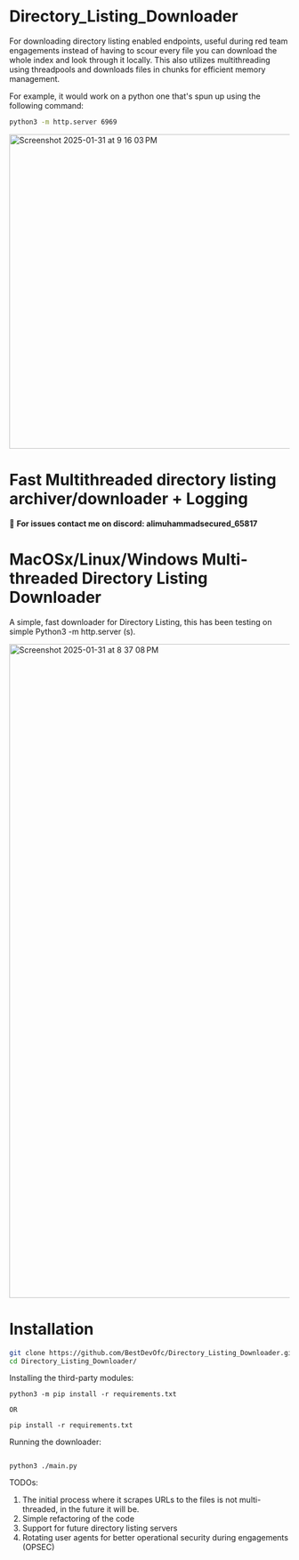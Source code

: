 # Directory_Listing_Downloader
For downloading directory listing enabled endpoints, useful during red team engagements instead of having to scour every file you can download the whole index and look through it locally. This also utilizes multithreading using threadpools and downloads files in chunks for efficient memory management.

For example, it would work on a python one that's spun up using the following command:
```bash
python3 -m http.server 6969
```

<img width="565" alt="Screenshot 2025-01-31 at 9 16 03 PM" src="https://github.com/user-attachments/assets/ff033d14-04d1-4fce-aefe-d9657e9720c5" />


# Fast Multithreaded directory listing archiver/downloader + Logging



💙 **For issues contact me on discord: alimuhammadsecured_65817**

MacOSx/Linux/Windows Multi-threaded Directory Listing Downloader
=============

A simple, fast downloader for Directory Listing, this has been testing on simple Python3 -m http.server (s).

<img width="1175" alt="Screenshot 2025-01-31 at 8 37 08 PM" src="https://github.com/user-attachments/assets/341963bc-db8b-4025-82e2-2806e59708d6" />



# Installation
```bash
git clone https://github.com/BestDevOfc/Directory_Listing_Downloader.git
cd Directory_Listing_Downloader/
```

Installing the third-party modules:
```
python3 -m pip install -r requirements.txt

OR

pip install -r requirements.txt
```

Running the downloader:
```

python3 ./main.py

```



TODOs:
1. The initial process where it scrapes URLs to the files is not multi-threaded, in the future it will be.
2. Simple refactoring of the code
3. Support for future directory listing servers
4. Rotating user agents for better operational security during engagements (OPSEC)


